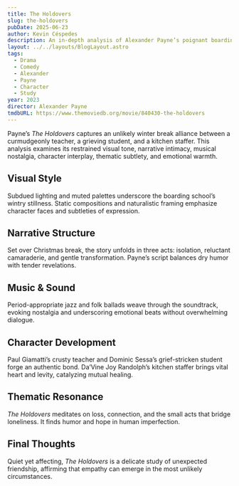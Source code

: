 ```yaml
---
title: The Holdovers
slug: the-holdovers
pubDate: 2025-06-23
author: Kevin Céspedes
description: An in-depth analysis of Alexander Payne’s poignant boarding-school dramedy, The Holdovers.
layout: ../../layouts/BlogLayout.astro
tags:
  - Drama
  - Comedy
  - Alexander
  - Payne
  - Character
  - Study
year: 2023
director: Alexander Payne
tmdbURL: https://www.themoviedb.org/movie/840430-the-holdovers
---
```

Payne’s _The Holdovers_ captures an unlikely winter break alliance between a curmudgeonly teacher, a grieving student, and a kitchen staffer. This analysis examines its restrained visual tone, narrative intimacy, musical nostalgia, character interplay, thematic subtlety, and emotional warmth.

## Visual Style

Subdued lighting and muted palettes underscore the boarding school’s wintry stillness. Static compositions and naturalistic framing emphasize character faces and subtleties of expression.

## Narrative Structure

Set over Christmas break, the story unfolds in three acts: isolation, reluctant camaraderie, and gentle transformation. Payne’s script balances dry humor with tender revelations.

## Music & Sound

Period-appropriate jazz and folk ballads weave through the soundtrack, evoking nostalgia and underscoring emotional beats without overwhelming dialogue.

## Character Development

Paul Giamatti’s crusty teacher and Dominic Sessa’s grief-stricken student forge an authentic bond. Da’Vine Joy Randolph’s kitchen staffer brings vital heart and levity, catalyzing mutual healing.

## Thematic Resonance

_The Holdovers_ meditates on loss, connection, and the small acts that bridge loneliness. It finds humor and hope in human imperfection.

## Final Thoughts

Quiet yet affecting, _The Holdovers_ is a delicate study of unexpected friendship, affirming that empathy can emerge in the most unlikely circumstances.
